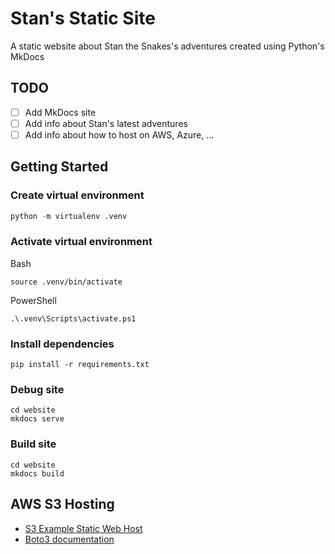 # Stan's Static Site 
A static website about Stan the Snakes's adventures created using Python's MkDocs

## TODO
- [ ] Add MkDocs site
- [ ] Add info about Stan's latest adventures
- [ ] Add info about how to host on AWS, Azure, ...

## Getting Started

### Create virtual environment
```python
python -m virtualenv .venv
```

### Activate virtual environment  
Bash
```
source .venv/bin/activate
```

PowerShell
```
.\.venv\Scripts\activate.ps1
```

### Install dependencies
```
pip install -r requirements.txt
```

### Debug site
```
cd website
mkdocs serve
```

### Build site
```
cd website
mkdocs build
```

## AWS S3 Hosting
- [S3 Example Static Web Host](https://boto3.amazonaws.com/v1/documentation/api/latest/guide/s3-example-static-web-host.html)
- [Boto3 documentation](https://boto3.amazonaws.com/v1/documentation/api/latest/index.html)
